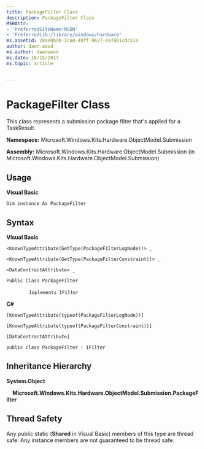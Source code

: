 ```yaml
---
title: PackageFilter Class
description: PackageFilter Class
MSHAttr:
- 'PreferredSiteName:MSDN'
- 'PreferredLib:/library/windows/hardware'
ms.assetid: 28ae0b9b-1ca0-49ff-9627-ea7881cdc51a
author: dawn.wood
ms.author: dawnwood
ms.date: 10/15/2017
ms.topic: article


---
```


# PackageFilter Class


This class represents a submission package filter that's applied for a TaskResult.

**Namespace:** Microsoft.Windows.Kits.Hardware.ObjectModel.Submission

**Assembly:** Microsoft.Windows.Kits.Hardware.ObjectModel.Submission (in Microsoft.Windows.Kits.Hardware.ObjectModel.Submission)

## <span id="Usage"></span><span id="usage"></span><span id="USAGE"></span>Usage


**Visual Basic**

`Dim instance As PackageFilter`

## <span id="Syntax"></span><span id="syntax"></span><span id="SYNTAX"></span>Syntax


**Visual Basic**

`<KnownTypeAttribute(GetType(PackageFilterLogNode))> _`

`<KnownTypeAttribute(GetType(PackageFilterConstraint))> _`

`<DataContractAttribute> _`

`Public Class PackageFilter`

               `Implements IFilter`

**C#**

`[KnownTypeAttribute(typeof(PackageFilterLogNode))]`

`[KnownTypeAttribute(typeof(PackageFilterConstraint))]`

`[DataContractAttribute]`

`public class PackageFilter : IFilter`

## <span id="Inheritance_Hierarchy"></span><span id="inheritance_hierarchy"></span><span id="INHERITANCE_HIERARCHY"></span>Inheritance Hierarchy


**System.Object**

    **Microsoft.Windows.Kits.Hardware.ObjectModel.Submission.PackageFilter**

## <span id="Thread_Safety"></span><span id="thread_safety"></span><span id="THREAD_SAFETY"></span>Thread Safety


Any public static (**Shared** in Visual Basic) members of this type are thread safe. Any instance members are not guaranteed to be thread safe.

 

 






